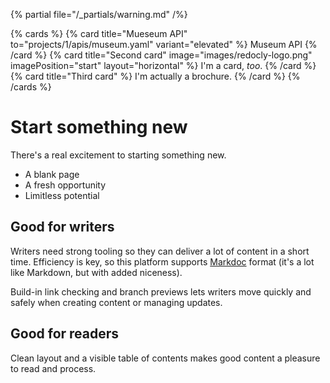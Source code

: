 {% partial file="/_partials/warning.md" /%}

{% cards %}
  {% card title="Mueseum API" to="projects/1/apis/museum.yaml" variant="elevated" %}
    Museum API
  {% /card %}
  {% card title="Second card" image="images/redocly-logo.png" imagePosition="start" layout="horizontal" %}
    I'm a card, _too_.
  {% /card %}
  {% card title="Third card" %}
    I'm actually a brochure.
  {% /card %}
{% /cards %}

# Start something new

There's a real excitement to starting something new.

- A blank page
- A fresh opportunity
- Limitless potential

## Good for writers

Writers need strong tooling so they can deliver a lot of content in a short time.
Efficiency is key, so this platform supports [Markdoc](https://markdoc.dev/) format (it's a lot like Markdown, but with added niceness).

Build-in link checking and branch previews lets writers move quickly and safely when creating content or managing updates.

## Good for readers

Clean layout and a visible table of contents makes good content a pleasure to read and process.

